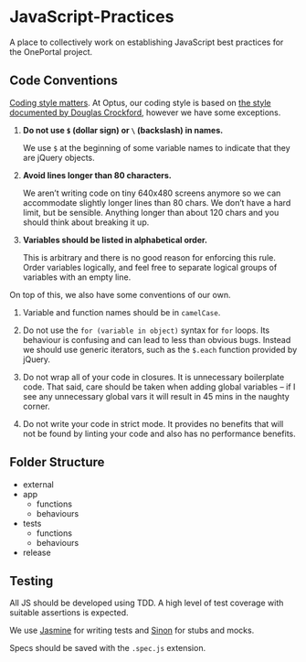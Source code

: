 JavaScript-Practices
====================

A place to collectively work on establishing JavaScript best practices for the OnePortal project.

Code Conventions
----------------

[Coding style matters](http://coding.smashingmagazine.com/2012/10/25/why-coding-style-matters/). At Optus, our coding style is based on [the style documented by Douglas Crockford](http://javascript.crockford.com/code.html), however we have some exceptions.

1.  **Do not use `$` (dollar sign) or `\` (backslash) in names.**
    
    We use `$` at the beginning of some variable names to indicate that they are jQuery objects.
    
2.  **Avoid lines longer than 80 characters.**
    
    We aren’t writing code on tiny 640x480 screens anymore so we can accommodate slightly longer lines than 80 chars. We don’t have a hard limit, but be sensible. Anything longer than about 120 chars and you should think about breaking it up.
    
3.  **Variables should be listed in alphabetical order.**
    
    This is arbitrary and there is no good reason for enforcing this rule. Order variables logically, and feel free to separate logical groups of variables with an empty line.
    
On top of this, we also have some conventions of our own.

1.  Variable and function names should be in `camelCase`.

2.  Do not use the `for (variable in object)` syntax for `for` loops. Its behaviour is confusing and can lead to less than obvious bugs. Instead we should use generic iterators, such as the `$.each` function provided by jQuery.

3.  Do not wrap all of your code in closures. It is unnecessary boilerplate code. That said, care should be taken when adding global variables – if I see any unnecessary global vars it will result in 45 mins in the naughty corner.

4.  Do not write your code in strict mode. It provides no benefits that will not be found by linting your code and also has no performance benefits.

Folder Structure
----------------

*   external
*   app
    *   functions
    *   behaviours
*   tests
    *   functions
    *   behaviours
*   release

Testing
-------

All JS should be developed using TDD. A high level of test coverage with suitable assertions is expected.

We use [Jasmine](http://pivotal.github.com/jasmine/) for writing tests and [Sinon](http://sinonjs.org/) for stubs and mocks.

Specs should be saved with the `.spec.js` extension.